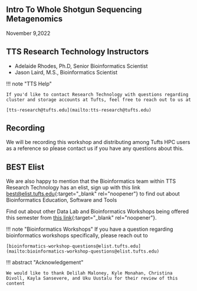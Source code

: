 ## Intro To Whole Shotgun Sequencing Metagenomics

November 9,2022

## TTS Research Technology Instructors 

- Adelaide Rhodes, Ph.D,  Senior Bioinformatics Scientist
- Jason Laird, M.S., Bioinformatics Scientist



!!! note "TTS Help" 

    If you'd like to contact Research Technology with questions regarding cluster and storage accounts at Tufts, feel free to reach out to us at
    
    [tts-research@tufts.edu](mailto:tts-research@tufts.edu)
    
## Recording 

We will be recording this workshop and distributing among Tufts HPC users as a reference so please contact us if you have any questions about this. 

## BEST Elist

We are also happy to mention that the Bioinformatics team within TTS Research Technology has an elist, sign up with this link [best@elist.tufts.edu](https://elist.tufts.edu/sympa/subscribe/best?previous_action=info){:target="_blank" rel="noopener"} to find out about Bioinformatics Education, Software and Tools

Find out about other Data Lab and Bioinformatics Workshops being offered this semester from [this link](https://sites.tufts.edu/datalab/workshops/){:target="_blank" rel="noopener"}.

!!! note "Bioinformatics Workshops"
    If you have a question regarding bioinformatics workshops specifically, please reach out to 
    
    [bioinformatics-workshop-questions@elist.tufts.edu](mailto:bioinformatics-workshop-questions@elist.tufts.edu)

 
!!! abstract "Acknowledgement"

    We would like to thank Delilah Maloney, Kyle Monahan, Christina Divoll, Kayla Sansevere, and Uku Uustalu for their review of this content
    
